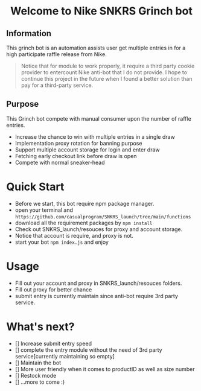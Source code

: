 <h1 align="center">
Welcome to Nike SNKRS Grinch bot
</h1>

## Information
This grinch bot is an automation assists user get multiple entries in for a high participate raffle release from Nike.
> Notice that for module to work properly, it require a third party cookie provider to entercount Nike anti-bot that I do not provide.
> I hope to continue this project in the future when I found a better solution than pay for a third-party service.

## Purpose
This Grinch bot compete with manual consumer upon the number of raffle entries.
  - Increase the chance to win with multiple entries in a single draw
  - Implementation proxy rotation for banning purpose
  - Support multiple account storage for login and enter draw
  - Fetching early checkout link before draw is open
  - Compete with normal sneaker-head

# Quick Start
  - Before we start, this bot require npm package manager.
  - open your terminal and `https://github.com/casualprogram/SNKRS_launch/tree/main/functions`
  - download all the requirement packages by `npm install`
  - Check out SNKRS_launch/resouces for proxy and account storage.
  - Notice that account is require, and proxy is not.
  - start your bot `npm index.js` and enjoy

# Usage
  - Fill out your account and proxy in SNKRS_launch/resouces folders.
  - Fill out proxy for better chance
  - submit entry is currently maintain since anti-bot require 3rd party service.

# What's next? 
  - [] Increase submit entry speed
  - [] complete the entry module without the need of 3rd party service[currently maintaining so empty]
  - [] Maintain the bot
  - [] More user friendly when it comes to productID as well as size number
  - [] Restock mode
  - [] ...more to come :)
